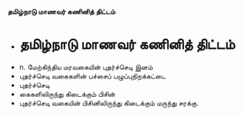 **தமிழ்நாடு மாணவர் கணினித் திட்டம்**
- # தமிழ்நாடு மாணவர் கணினித் திட்டம்
- n. மேற்கிந்திய மரவகையின் புதர்ச்செடி இனம்
- புதர்ச்செடி வகைகளின் பச்சைப் பழுப்புநிறக்கட்டை
- புதர்ச்செடி
- கைகளிலிருந்து கிடைக்கும் பிசின்
- புதர்ச்செடி வகையின் பிசினிலிருந்து கிடைக்கும் மருந்து சரக்கு.

